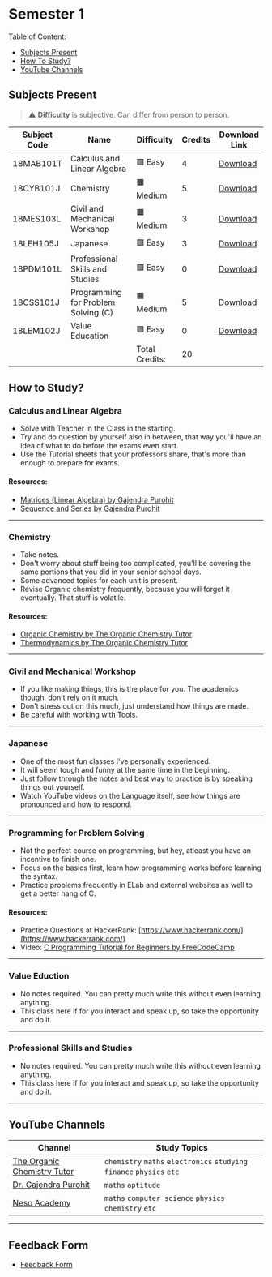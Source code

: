 # Semester 1

Table of Content:

- [Subjects Present](#subjects-present)
- [How To Study?](#how-to-study)
- [YouTube Channels](#youtube-channels)


## Subjects Present

> ⚠ **Difficulty** is subjective. Can differ from person to person.

| Subject Code | Name | Difficulty | Credits | Download Link |
| ------------ | ---- | ---------- | ------- | ------------- |
| 18MAB101T | Calculus and Linear Algebra | 🟩 Easy | 4 | [Download](https://downgit.github.io/#/home?url=https://github.com/kunalkeshan/SRMIST-B.Tech-ECE-Notes-2022-24/tree/main/Semester%201/Calculus%20and%20Linear%20Algebra) |
| 18CYB101J | Chemistry | 🟧 Medium | 5 | [Download](https://downgit.github.io/#/home?url=https://github.com/kunalkeshan/SRMIST-B.Tech-ECE-Notes-2022-24/tree/main/Semester%201/Chemistry) |
| 18MES103L | Civil and Mechanical Workshop | 🟧 Medium | 3 | [Download](https://downgit.github.io/#/home?url=https://github.com/kunalkeshan/SRMIST-B.Tech-ECE-Notes-2022-24/tree/main/Semester%201/Civil%20and%20Mechanical%20Workshop) |
| 18LEH105J | Japanese | 🟩 Easy | 3 | [Download](https://downgit.github.io/#/home?url=https://github.com/kunalkeshan/SRMIST-B.Tech-ECE-Notes-2022-24/tree/main/Semester%201/Japanese) |
| 18PDM101L | Professional Skills and Studies | 🟩 Easy | 0 | [Download](#) |
| 18CSS101J | Programming for Problem Solving (C) | 🟧 Medium | 5 | [Download](https://downgit.github.io/#/home?url=https://github.com/kunalkeshan/SRMIST-B.Tech-ECE-Notes-2022-24/tree/main/Semester%201/Programming%20for%20Problem%20Solving%20(C)) |
| 18LEM102J | Value Education | 🟩 Easy | 0 | [Download](https://downgit.github.io/#/home?url=https://github.com/kunalkeshan/SRMIST-B.Tech-ECE-Notes-2022-24/tree/main/Semester%201/Value%20Education) |
| | | Total Credits: | 20 | |

## How to Study?

### Calculus and Linear Algebra

- Solve with Teacher in the Class in the starting.
- Try and do question by yourself also in between, that way you'll have an idea of what to do before the exams even start.
- Use the Tutorial sheets that your professors share, that's more than enough to prepare for exams.

#### Resources:

- [Matrices (Linear Algebra) by Gajendra Purohit](https://www.youtube.com/playlist?list=PLU6SqdYcYsfI34zVjDYDCZ6KLAifHmN1v)
- [Sequence and Series by Gajendra Purohit](https://www.youtube.com/playlist?list=PLU6SqdYcYsfIAbLwyyWUiWJPV6qFbPC13)

---

### Chemistry

- Take notes.
- Don't worry about stuff being too complicated, you'll be covering the same portions that you did in your senior school days.
- Some advanced topics for each unit is present.
- Revise Organic chemistry frequently, because you will forget it eventually. That stuff is volatile.

#### Resources:

- [Organic Chemistry by The Organic Chemistry Tutor](https://www.youtube.com/playlist?list=PL0o_zxa4K1BXP7TUO7656wg0uF1xYnwgm)
- [Thermodynamics by The Organic Chemistry Tutor](https://www.youtube.com/playlist?list=PLk-OJnPBoANk5Gdu_QYDmToXPQifQcMdC)

---

### Civil and Mechanical Workshop

- If you like making things, this is the place for you. The academics though, don't rely on it much.
- Don't stress out on this much, just understand how things are made.
- Be careful with working with Tools.

---

### Japanese

- One of the most fun classes I've personally experienced.
- It will seem tough and funny at the same time in the beginning.
- Just follow through the notes and best way to practice is by speaking things out yourself.
- Watch YouTube videos on the Language itself, see how things are pronounced and how to respond.

---

### Programming for Problem Solving

- Not the perfect course on programming, but hey, atleast you have an incentive to finish one.
- Focus on the basics first, learn how programming works before learning the syntax.
- Practice problems frequently in ELab and external websites as well to get a better hang of C.

#### Resources:

- Practice Questions at HackerRank: [https://www.hackerrank.com/](https://www.hackerrank.com/)
- Video: [C Programming Tutorial for Beginners by FreeCodeCamp](https://youtu.be/KJgsSFOSQv0)

---

### Value Eduction

- No notes required. You can pretty much write this without even learning anything.
- This class here if for you interact and speak up, so take the opportunity and do it.

---

### Professional Skills and Studies

- No notes required. You can pretty much write this without even learning anything.
- This class here if for you interact and speak up, so take the opportunity and do it.

---

## YouTube Channels

| Channel | Study Topics | 
| ------- | ------------ |
| [The Organic Chemistry Tutor](https://www.youtube.com/c/TheOrganicChemistryTutor/) | `chemistry` `maths` `electronics` `studying` `finance` `physics` `etc`|
| [Dr. Gajendra Purohit](https://www.youtube.com/c/DrGajendraPurohitMathematics) | `maths` `aptitude` |
| [Neso Academy](https://www.youtube.com/channel/UCQYMhOMi_Cdj1CEAU-fv80A) | `maths` `computer science` `physics` `chemistry` `etc` |

---

## Feedback Form

- [Feedback Form](https://docs.google.com/forms/d/e/1FAIpQLSfNQDOQkEKPubOBRIhselYTjCv82qv7qTyPh6exFvkT3sumhw/viewform?usp=pp_url&entry.34189569=Notes+Initiative)

